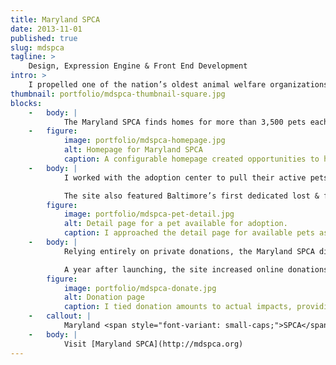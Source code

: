 ```yaml
---
title: Maryland SPCA
date: 2013-11-01
published: true
slug: mdspca
tagline: >
    Design, Expression Engine & Front End Development
intro: >
    I propelled one of the nation’s oldest animal welfare organizations into the 21<span style="font-variant: small-caps;">st</span> century with a dynamic CMS based website, built Maryland’s first pet specific lost & found, and increase donations 10&times;.
thumbnail: portfolio/mdspca-thumbnail-square.jpg
blocks:
    -   body: |
            The Maryland SPCA finds homes for more than 3,500 pets each year, with no time limit for an animal to stay in their care. I worked with them to build a site focused on the pets they help and the services they provide for the community.
    -   figure:
            image: portfolio/mdspca-homepage.jpg
            alt: Homepage for Maryland SPCA
            caption: A configurable homepage created opportunities to highlight the different programs and fundraisers the organization runs, and editors can reconfigure as needed.
    -   body: |
            I worked with the adoption center to pull their active pets into the site’s design framework. Their vendor pet system had an online interface that was difficult to navigate and didn't emphasize photography. The new design increased time spent on the pet pages by 250% the first month.

            The site also featured Baltimore’s first dedicated lost & found and rehoming system for pets, which sends over 1000 messages a month helping reconnect caregivers and their pets, or finding new homes for great pets.
        figure:
            image: portfolio/mdspca-pet-detail.jpg
            alt: Detail page for a pet available for adoption.
            caption: I approached the detail page for available pets as an e-commerce product page. Both try to showcase the “product” in the best possible light, and to highlight other items that would interest the visitor.
    -   body: |
            Relying entirely on private donations, the Maryland SPCA did not have a strong online platform for gathering donations. Now, they can configure program or event specific call to actions and position them throughout the site.

            A year after launching, the site increased online donations **from $2,500 to $25,000**.
        figure:
            image: portfolio/mdspca-donate.jpg
            alt: Donation page
            caption: I tied donation amounts to actual impacts, providing context around how impactful even a $5 donation could be.
    -   callout: |
            Maryland <span style="font-variant: small-caps;">SPCA</span>’s website gives them a powerful tool to improve the lives of pets and people in the Baltimore community.
    -   body: |
            Visit [Maryland SPCA](http://mdspca.org)
---
```

